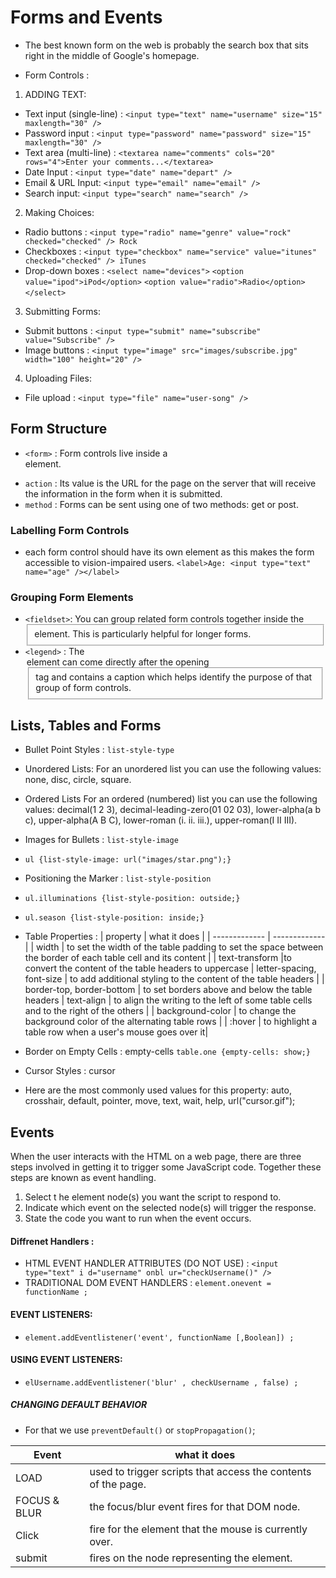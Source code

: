 # Forms and Events

- The best known form on the web is probably the search box that sits right in the middle of Google's homepage.

- Form Controls :
1. ADDING TEXT:
- Text input (single-line) : `<input type="text" name="username" size="15" maxlength="30" />`
- Password input : `<input type="password" name="password" size="15" maxlength="30" />`
- Text area (multi-line) : `<textarea name="comments" cols="20" rows="4">Enter your comments...</textarea>`
- Date Input : `<input type="date" name="depart" />`
- Email & URL Input: `<input type="email" name="email" />`
- Search input: `<input type="search" name="search" />`
2. Making Choices:
- Radio buttons : `<input type="radio" name="genre" value="rock" checked="checked" /> Rock`
- Checkboxes : `<input type="checkbox" name="service" value="itunes" checked="checked" /> iTunes`
- Drop-down boxes : `<select name="devices">`
 `<option value="ipod">iPod</option>`
 `<option value="radio">Radio</option>`
 `</select>`
3. Submitting Forms:
- Submit buttons : `<input type="submit" name="subscribe" value="Subscribe" />`
- Image buttons : `<input type="image" src="images/subscribe.jpg" width="100" height="20" />`
4. Uploading Files:
- File upload : `<input type="file" name="user-song" />`

## Form Structure
- `<form>` : Form controls live inside a <form> element.
- `action` : Its value is the URL for the page on the server that will receive the information in the form when it is submitted.
- `method` : Forms can be sent using one of two methods: get or post.

### Labelling Form Controls
- each form control should have its own <label> element as this makes the form accessible to vision-impaired users.
`<label>Age: <input type="text" name="age" /></label>`

### Grouping Form Elements
- `<fieldset>`: You can group related form controls together inside the <fieldset> element. This is particularly helpful for longer forms.
- `<legend>` : The <legend> element can come directly after the opening <fieldset> tag and contains a caption which helps identify the purpose of that group of form controls.

## Lists, Tables and Forms
- Bullet Point Styles : `list-style-type`
- Unordered Lists:
For an unordered list you can use the following values: none, disc, circle, square.
- Ordered Lists
For an ordered (numbered) list you can use the following values: decimal(1 2 3), decimal-leading-zero(01 02 03), lower-alpha(a b c), upper-alpha(A B C), lower-roman
(i. ii. iii.), upper-roman(I II III).

- Images for Bullets : `list-style-image`
- `ul {list-style-image: url("images/star.png");}`

- Positioning the Marker : `list-style-position`
- `ul.illuminations {list-style-position: outside;}`
- `ul.season {list-style-position: inside;}`

- Table Properties :
| property  |  what it does |
| ------------- | ------------- |
| width | to set the width of the table padding to set the space between the border of each table cell and its content |
| text-transform |to convert the content of the table headers to uppercase
| letter-spacing, font-size | to add additional styling to the content of the table headers |
| border-top, border-bottom | to set borders above and below the table headers
| text-align | to align the writing to the left of some table cells and to the right of the others |
| background-color | to change the background color of the alternating table rows |
| :hover | to highlight a table row when a user's mouse goes over it|

- Border on Empty Cells : empty-cells
`table.one {empty-cells: show;}`

- Cursor Styles : cursor 
- Here are the most commonly used values for this property: auto, crosshair, default, pointer, move, text, wait, help, url("cursor.gif");

## Events 
When the user interacts with the HTML on a web page, there are three steps involved in getting it to trigger some JavaScript code. Together these steps are known as event handling. 
1. Select t he element node(s) you want the script to respond to. 
2. Indicate which event on the selected node(s) will trigger the response. 
3. State the code you want to run when the event occurs. 


#### Diffrenet Handlers : 
- HTML EVENT HANDLER ATTRIBUTES (DO NOT USE)  : `<input type="text" i d="username" onbl ur="checkUsername()" /> `
- TRADITIONAL DOM EVENT HANDLERS : `element.onevent = functionName ;`

#### EVENT LISTENERS:
- `element.addEventlistener('event', functionName [,Boolean]) ;` 
#### USING EVENT LISTENERS:
- `elUsername.addEventlistener('blur' , checkUsername , false) ;`

##### CHANGING DEFAULT BEHAVIOR
- For that we use `preventDefault()` or `stopPropagation()`;

| Event  |  what it does |
| ------------- | ------------- |
|LOAD | used to trigger scripts that access the contents of the page. |
|FOCUS & BLUR| the focus/blur event fires for that DOM node. |
|Click |  fire for the element that the mouse is currently over. |
|submit | fires on the node representing the <form> element.|